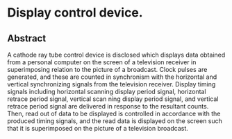 # Display control device.

## Abstract
A cathode ray tube control device is disclosed which displays data obtained from a personal computer on the screen of a television receiver in superimposing relation to the picture of a broadcast. Clock pulses are generated, and these are counted in synchronism with the horizontal and vertical synchronizing signals from the television receiver. Display timing signals including horizontal scanning display period signal, horizontal retrace period signal, vertical scan ning display period signal, and vertical retrace period signal are delivered in response to the resultant counts. Then, read out of data to be displayed is controlled in accordance with the produced timing signals, and the read data is displayed on the screen such that it is superimposed on the picture of a television broadcast.